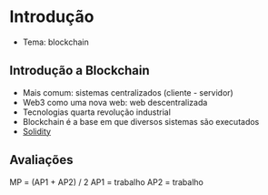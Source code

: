 # Introdução

- Tema: blockchain

## Introdução a Blockchain

- Mais comum: sistemas centralizados (cliente - servidor)
- Web3 como uma nova web: web descentralizada
- Tecnologias quarta revolução industrial
- Blockchain é a base em que diversos sistemas são executados
- [Solidity](https://soliditylang.org/)

## Avaliações

MP = (AP1 + AP2) / 2
AP1 = trabalho
AP2 = trabalho
